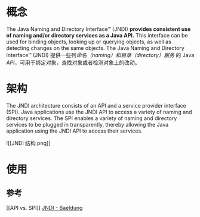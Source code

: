 # 概念
The Java Naming and Directory Interface™ (JNDI) **provides consistent use of naming and/or directory services as a Java API.** This interface can be used for binding objects, looking up or querying objects, as well as detecting changes on the same objects.
The Java Naming and Directory Interface™ (JNDI)  提供一些列*命名（naming）和目录（directory）服务* 的 Java *API*，可用于绑定对象，查找对象或者检测对象上的改动。


# 架构
The JNDI architecture consists of an API and a service provider interface (SPI). 
Java applications use the JNDI API to access a variety of naming and directory services.
The SPI enables a variety of naming and directory services to be plugged in transparently, thereby allowing the Java application using the JNDI API to access their services. 

![[JNDI 结构.png]]

# 使用



## 参考
[[API vs. SPI]]
[JNDI - Baeldung](https://www.baeldung.com/jndi)